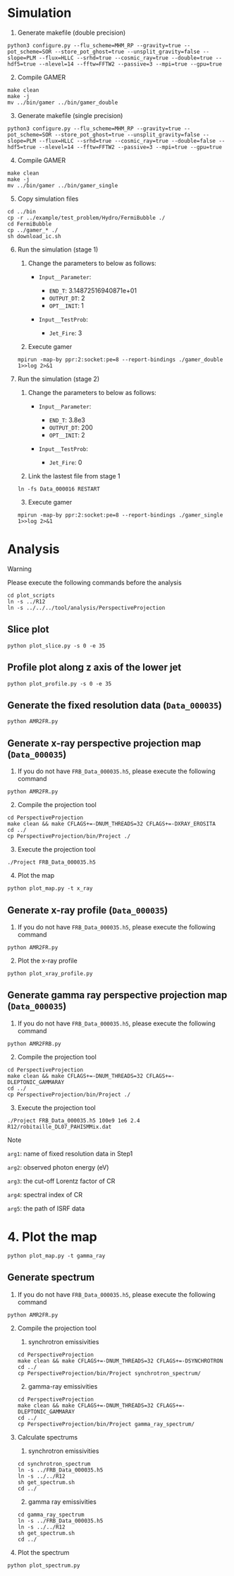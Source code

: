 # Simulation
1. Generate makefile (double precision)
```shell
python3 configure.py --flu_scheme=MHM_RP --gravity=true --pot_scheme=SOR --store_pot_ghost=true --unsplit_gravity=false --slope=PLM --flux=HLLC --srhd=true --cosmic_ray=true --double=true --hdf5=true --nlevel=14 --fftw=FFTW2 --passive=3 --mpi=true --gpu=true
```

2. Compile GAMER
```shell
make clean
make -j
mv ../bin/gamer ../bin/gamer_double
```

3. Generate makefile (single precision)
```shell
python3 configure.py --flu_scheme=MHM_RP --gravity=true --pot_scheme=SOR --store_pot_ghost=true --unsplit_gravity=false --slope=PLM --flux=HLLC --srhd=true --cosmic_ray=true --double=false --hdf5=true --nlevel=14 --fftw=FFTW2 --passive=3 --mpi=true --gpu=true
```

4. Compile GAMER
```shell
make clean
make -j
mv ../bin/gamer ../bin/gamer_single
```

5. Copy simulation files
```shell
cd ../bin
cp -r ../example/test_problem/Hydro/FermiBubble ./
cd FermiBubble
cp ../gamer_* ./
sh download_ic.sh
```

6. Run the simulation (stage 1)
   1. Change the parameters to below as follows:
      - `Input__Parameter`:
         - `END_T`:        3.14872516940871e+01
         - `OUTPUT_DT`:    2
         - `OPT__INIT`:    1

      - `Input__TestProb`:
         - `Jet_Fire`:     3

   2. Execute gamer
   ```shell
   mpirun -map-by ppr:2:socket:pe=8 --report-bindings ./gamer_double 1>>log 2>&1
   ```

7. Run the simulation (stage 2)
   1. Change the parameters to below as follows:
      - `Input__Parameter`:
         - `END_T`:     3.8e3
         - `OUTPUT_DT`: 200
         - `OPT__INIT`: 2

      - `Input__TestProb`:
         - `Jet_Fire`: 0

   2. Link the lastest file from stage 1
   ```shell
   ln -fs Data_000016 RESTART
   ```

   3. Execute gamer
   ```shell
   mpirun -map-by ppr:2:socket:pe=8 --report-bindings ./gamer_single 1>>log 2>&1
   ```



# Analysis
> [!WARNING]
> Please execute the following commands before the analysis
```shell
cd plot_scripts
ln -s ../R12
ln -s ../../../tool/analysis/PerspectiveProjection
```


## Slice plot
```shell
python plot_slice.py -s 0 -e 35
```

## Profile plot along z axis of the lower jet
```shell
python plot_profile.py -s 0 -e 35
```

## Generate the fixed resolution data (`Data_000035`)
```shell
python AMR2FR.py
```


## Generate x-ray perspective projection map (`Data_000035`)
1. If you do not have `FRB_Data_000035.h5`, please execute the following command
```shell
python AMR2FR.py
```

2. Compile the projection tool
```shell
cd PerspectiveProjection
make clean && make CFLAGS+=-DNUM_THREADS=32 CFLAGS+=-DXRAY_EROSITA
cd ../
cp PerspectiveProjection/bin/Project ./
```

3. Execute the projection tool
```shell
./Project FRB_Data_000035.h5
```

4. Plot the map
```shell
python plot_map.py -t x_ray
```


## Generate x-ray profile (`Data_000035`)
1. If you do not have `FRB_Data_000035.h5`, please execute the following command
```shell
python AMR2FR.py
```

2. Plot the x-ray profile
```shell
python plot_xray_profile.py
```

## Generate gamma ray perspective projection map (`Data_000035`)
1. If you do not have `FRB_Data_000035.h5`, please execute the following command
```shell
python AMR2FRB.py
```

2. Compile the projection tool
```shell
cd PerspectiveProjection
make clean && make CFLAGS+=-DNUM_THREADS=32 CFLAGS+=-DLEPTONIC_GAMMARAY
cd ../
cp PerspectiveProjection/bin/Project ./
```

3. Execute the projection tool
```shell
./Project FRB_Data_000035.h5 100e9 1e6 2.4 R12/robitaille_DL07_PAHISMMix.dat
```
> [!NOTE]
> `arg1`: name of fixed resolution data in Step1
>
> `arg2`: observed photon energy (eV)
>
> `arg3`: the cut-off Lorentz factor of CR
>
> `arg4`: spectral index of CR
>
> `arg5`: the path of ISRF data

# 4. Plot the map
```shell
python plot_map.py -t gamma_ray
```


## Generate spectrum
1. If you do not have `FRB_Data_000035.h5`, please execute the following command
```shell
python AMR2FR.py
```

2. Compile the projection tool
   1. synchrotron emissivities
   ```shell
   cd PerspectiveProjection
   make clean && make CFLAGS+=-DNUM_THREADS=32 CFLAGS+=-DSYNCHROTRON
   cd ../
   cp PerspectiveProjection/bin/Project synchrotron_spectrum/
   ```

   2. gamma-ray emissivities
   ```shell
   cd PerspectiveProjection
   make clean && make CFLAGS+=-DNUM_THREADS=32 CFLAGS+=-DLEPTONIC_GAMMARAY
   cd ../
   cp PerspectiveProjection/bin/Project gamma_ray_spectrum/
   ```

3. Calculate spectrums
   1. synchrotron emissivities
   ```shell
   cd synchrotron_spectrum
   ln -s ../FRB_Data_000035.h5
   ln -s ../../R12
   sh get_spectrum.sh
   cd ../
   ```

   2. gamma ray emissivities
   ```shell
   cd gamma_ray_spectrum
   ln -s ../FRB_Data_000035.h5
   ln -s ../../R12
   sh get_spectrum.sh
   cd ../
   ```

4. Plot the spectrum
```shell
python plot_spectrum.py
```
